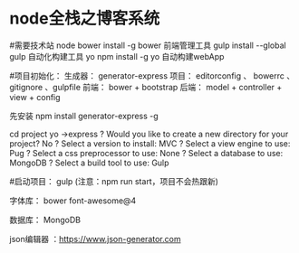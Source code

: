 # node全栈之博客系统 

#需要技术站
node 
bower  install -g bower  前端管理工具
gulp   install --global  gulp  自动化构建工具
yo     npm install -g yo  自动构建webApp


#项目初始化：
  生成器： generator-express
  项目： editorconfig 、 bowerrc 、 gitignore 、gulpfile
  前端： bower + bootstrap
  后端： model + controller + view + config

先安装 npm install generator-express -g

cd project  yo
 ->express
 ? Would you like to create a new directory for your project? No
? Select a version to install: MVC
? Select a view engine to use: Pug
? Select a css preprocessor to use: None
? Select a database to use: MongoDB
? Select a build tool to use: Gulp


#启动项目：
  gulp   (注意：npm run start，项目不会热跟新)


字体库： bower  font-awesome@4

数据库： MongoDB

 json编辑器  ：https://www.json-generator.com